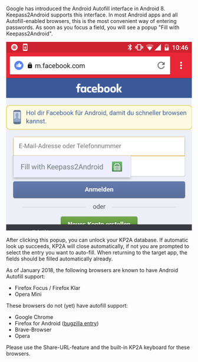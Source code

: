 Google has introduced the Android Autofill interface in Android 8. Keepass2Android supports this interface. In most Android apps and all Autofill-enabled browsers, this is the most convenient way of entering passwords. As soon as you focus a field, you will see a popup "Fill with Keepass2Android".

<img src="autofill-facebook.png" />

After clicking this popup, you can unlock your KP2A database. If automatic look up succeeds, KP2A will close automatically, if not you are prompted to select the entry you want to auto-fill. When returning to the target app, the fields should be filled automatically already.

As of January 2018, the following browsers are known to have Android Autofill support:

* Firefox Focus / Firefox Klar
* Opera Mini

These browsers do not (yet) have autofill support:

* Google Chrome
* Firefox for Android ([bugzilla entry](https://bugzilla.mozilla.org/show_bug.cgi?id=1352011))
* Brave-Browser
* Opera

Please use the Share-URL-feature and the built-in KP2A keyboard for these browsers.

